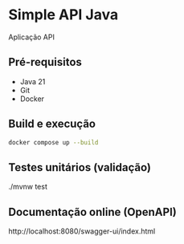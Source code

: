 # Simple API Java

Aplicação API

## Pré-requisitos

-   Java 21
-   Git
-   Docker

## Build e execução

```sh
docker compose up --build
```

## Testes unitários (validação)

./mvnw test

## Documentação online (OpenAPI)

http://localhost:8080/swagger-ui/index.html
